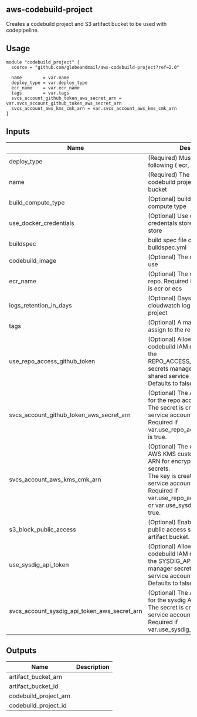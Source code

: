 ## aws-codebuild-project

Creates a codebuild project and S3 artifact bucket to be used with codepipeline.

## Usage

```hcl
module "codebuild_project" {
  source = "github.com/globeandmail/aws-codebuild-project?ref=2.0"

  name        = var.name
  deploy_type = var.deploy_type
  ecr_name    = var.ecr_name
  tags        = var.tags
  svcs_account_github_token_aws_secret_arn = var.svcs_account_github_token_aws_secret_arn
  svcs_account_aws_kms_cmk_arn = var.svcs_account_aws_kms_cmk_arn
}
```

## Inputs

| Name | Description | Type | Default | Required |
|------|-------------|:----:|:-----:|:-----:|
| deploy\_type | \(Required\) Must be one of the following \( ecr, ecs, lambda \) | string | n/a | yes |
| name | \(Required\) The name of the codebuild project and artifact bucket | string | n/a | yes |
| build\_compute\_type | \(Optional\) build environment compute type | string | `"BUILD_GENERAL1_SMALL"` | no |
| use\_docker\_credentials | \(Optional\) Use dockerhub credentals stored in parameter store | bool | false | no |
| buildspec | build spec file other than buildspec.yml | string | `"buildspec.yml"` | no |
| codebuild\_image | \(Optional\) The codebuild image to use | string | `"aws/codebuild/amazonlinux2-x86_64-standard:1.0"` | no |
| ecr\_name | \(Optional\) The name of the ECR repo. Required if var.deploy\_type is ecr or ecs | string | `"null"` | no |
| logs\_retention\_in\_days | \(Optional\) Days to keep the cloudwatch logs for this codebuild project | number | `"14"` | no |
| tags | \(Optional\) A mapping of tags to assign to the resource | map | `{}` | no |
| use\_repo\_access\_github\_token | \(Optional\) Allow the AWS codebuild IAM role read access to the REPO\_ACCESS\_GITHUB\_TOKEN secrets manager secret in the shared service account.<br>Defaults to false. | `bool` | `false` | no |
| svcs\_account\_github\_token\_aws\_secret\_arn | \(Optional\) The AWS secret ARN for the repo access Github token.<br>The secret is created in the shared service account.<br>Required if var.use\_repo\_access\_github\_token is true. | `string` | `null` | no |
| svcs\_account\_aws\_kms\_cmk\_arn | \(Optional\)  The us-east-1 region AWS KMS customer managed key ARN for encrypting all AWS secrets.<br>The key is created in the shared service account.<br>Required if var.use\_repo\_access\_github\_token or var.use\_sysdig\_api\_token is true. | `string` | `null` | no |
| s3\_block\_public\_access | \(Optional\) Enable the S3 block public access setting for the artifact bucket. | `bool` | `false` | no |
| use\_sysdig\_api\_token | \(Optional\) Allow the AWS codebuild IAM role read access to the SYSDIG\_API\_TOKEN secrets manager secret in the shared service account.<br>Defaults to false. | `bool` | `false` | no |
| svcs\_account\_sysdig\_api\_token\_aws\_secret\_arn | \(Optional\) The AWS secret ARN for the sysdig API token.<br>The secret is created in the shared service account.<br>Required if var.use\_sysdig\_api\_token is true. | `string` | `null` | no |

## Outputs

| Name | Description |
|------|-------------|
| artifact\_bucket\_arn |  |
| artifact\_bucket\_id |  |
| codebuild\_project\_arn |  |
| codebuild\_project\_id |  |